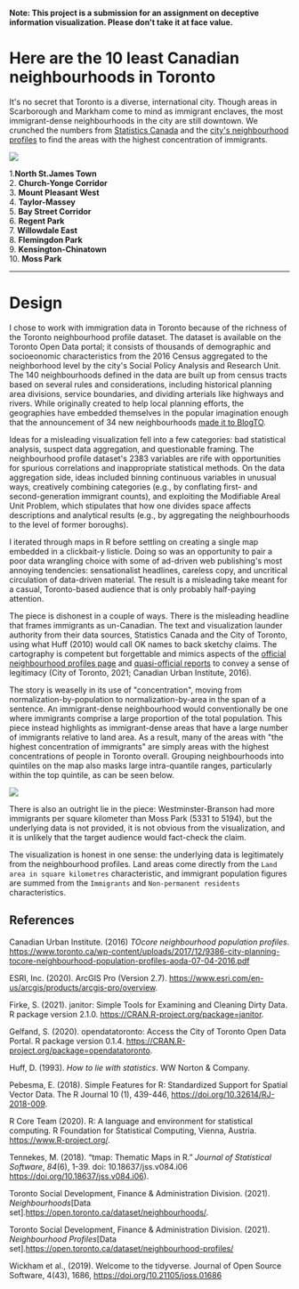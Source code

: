 **Note: This project is a submission for an assignment on deceptive information visualization. Please don't take it at face value.**

# Here are the 10 least Canadian neighbourhoods in Toronto

It's no secret that Toronto is a diverse, international city. Though areas in Scarborough and Markham come to mind as immigrant enclaves, the most immigrant-dense neighbourhoods in the city are still downtown. We crunched the numbers from [Statistics Canada](https://open.toronto.ca/dataset/neighbourhood-profiles/) and the [city's neighbourhood profiles](https://www.toronto.ca/city-government/data-research-maps/neighbourhoods-communities/neighbourhood-profiles/) to find the areas with the highest concentration of immigrants.

![](img/density_map.png)

1.**North St.James Town**  
2. **Church-Yonge Corridor**  
3. **Mount Pleasant West**  
4. **Taylor-Massey**  
5. **Bay Street Corridor**  
6. **Regent Park**  
7. **Willowdale East**  
8. **Flemingdon Park**  
9. **Kensington-Chinatown**  
10. **Moss Park**  

  
    
  
---

# Design

I chose to work with immigration data in Toronto because of the richness of the Toronto neighbourhood profile dataset. The dataset is available on the Toronto Open Data portal; it consists of thousands of demographic and socioeonomic characteristics from the 2016 Census aggregated to the neighborhood level by the city's Social Policy Analysis and Research Unit. The 140 neighbourhoods defined in the data are built up from census tracts based on several rules and considerations, including historical planning area divisions, service boundaries, and dividing arterials like highways and rivers. While originally created to help local planning efforts, the geographies have embedded themselves in the popular imagination enough that the announcement of 34 new neighbourhoods [made it to BlogTO](https://www.blogto.com/city/2021/03/toronto-changing-boundaries-create-34-new-neighbourhoods/).

Ideas for a misleading visualization fell into a few categories: bad statistical analysis, suspect data aggregation, and questionable framing. The neighbourhood profile dataset's 2383 variables are rife with opportunities for spurious correlations and inappropriate statistical methods. On the data aggregation side, ideas included binning continuous variables in unusual ways, creatively combining categories (e.g., by conflating first- and second-generation immigrant counts), and exploiting the Modifiable Areal Unit Problem, which stipulates that how one divides space affects descriptions and analytical results (e.g., by aggregating the neighbourhoods to the level of former boroughs).

I iterated through maps in R before settling on creating a single map embedded in a clickbait-y listicle. Doing so was an opportunity to pair a poor data wrangling choice with some of ad-driven web publishing's most annoying tendencies: sensationalist headlines, careless copy, and uncritical circulation of data-driven material. The result is a misleading take meant for a casual, Toronto-based audience that is only probably half-paying attention.

The piece is dishonest in a couple of ways. There is the misleading headline that frames immigrants as un-Canadian. The text and visualization launder authority from their data sources, Statistics Canada and the City of Toronto, using what Huff (2010) would call OK names to back sketchy claims. The cartography is competent but forgettable and mimics aspects of the [official neighbourhood profiles page](https://www.toronto.ca/city-government/data-research-maps/neighbourhoods-communities/neighbourhood-profiles/) and [quasi-official reports](https://www.toronto.ca/wp-content/uploads/2017/12/9386-city-planning-tocore-neighbourhood-population-profiles-aoda-07-04-2016.pdf) to convey a sense of legitimacy (City of Toronto, 2021; Canadian Urban Institute, 2016).

The story is weaselly in its use of "concentration", moving from normalization-by-population to normalization-by-area in the span of a sentence. An immigrant-dense neighbourhood would conventionally be one where immigrants comprise a large proportion of the total population. This piece instead highlights as immigrant-dense areas that have a large number of immigrants relative to land area. As a result, many of the areas with "the highest concentration of immigrants" are simply areas with the highest concentrations of people in Toronto overall. Grouping neighbourhoods into quintiles on the map also masks large intra-quantile ranges, particularly within the top quintile, as can be seen below.

![](img/quintile_ranges.jpg)

There is also an outright lie in the piece: Westminster-Branson had more immigrants per square kilometer than Moss Park (5331 to 5194), but the underlying data is not provided, it is not obvious from the visualization, and it is unlikely that the target audience would fact-check the claim.

The visualization is honest in one sense: the underlying data is legitimately from the neighbourhood profiles. Land areas come directly from the `Land area in square kilometres` characteristic, and immigrant population figures are summed from the `Immigrants` and `Non-permanent residents` characteristics.




## References

Canadian Urban Institute. (2016) _TOcore neighbourhood population profiles_. https://www.toronto.ca/wp-content/uploads/2017/12/9386-city-planning-tocore-neighbourhood-population-profiles-aoda-07-04-2016.pdf

ESRI, Inc. (2020). ArcGIS Pro (Version 2.7). https://www.esri.com/en-us/arcgis/products/arcgis-pro/overview.

Firke, S. (2021). janitor: Simple Tools for Examining and Cleaning Dirty Data. R
  package version 2.1.0. https://CRAN.R-project.org/package=janitor.

Gelfand, S. (2020). opendatatoronto: Access the City of Toronto Open Data Portal. R
  package version 0.1.4. https://CRAN.R-project.org/package=opendatatoronto.
  
Huff, D. (1993). _How to lie with statistics_. WW Norton & Company.

Pebesma, E. (2018). Simple Features for R: Standardized Support for Spatial Vector
  Data. The R Journal 10 (1), 439-446, https://doi.org/10.32614/RJ-2018-009.

R Core Team (2020). R: A language and environment for statistical computing. R
  Foundation for Statistical Computing, Vienna, Austria. https://www.R-project.org/.

Tennekes, M. (2018). “tmap: Thematic Maps in R.” _Journal of Statistical Software_,
*84*(6), 1-39. doi: 10.18637/jss.v084.i06 https://doi.org/10.18637/jss.v084.i06).

Toronto Social Development, Finance & Administration Division. (2021). _Neighbourhoods_[Data set].https://open.toronto.ca/dataset/neighbourhoods/.

Toronto Social Development, Finance & Administration Division. (2021). _Neighbourhood Profiles_[Data set].https://open.toronto.ca/dataset/neighbourhood-profiles/
  
Wickham et al., (2019). Welcome to the tidyverse. Journal of Open Source Software,
  4(43), 1686, https://doi.org/10.21105/joss.01686
